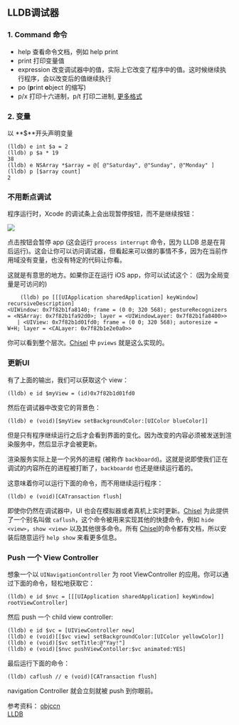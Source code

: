 ## LLDB调试器

### 1. Command 命令
  - help 查看命令文档，例如 help print
  - print 打印变量值
  - expression 改变调试器中的值，实际上它改变了程序中的值。这时候继续执行程序，会以改变后的值继续执行
  - po  (**p**rint **o**bject 的缩写)
  - p/x 打印十六进制，p/t 打印二进制, [更多格式](https://sourceware.org/gdb/onlinedocs/gdb/Output-Formats.html)  
  
### 2. 变量
  
  以 **$**开头声明变量
```language
(lldb) e int $a = 2
(lldb) p $a * 19
38
(lldb) e NSArray *$array = @[ @"Saturday", @"Sunday", @"Monday" ]
(lldb) p [$array count]
2
```
### 不用断点调试

程序运行时，Xcode 的调试条上会出现暂停按钮，而不是继续按钮：

![](https://objccn.io/images/issues/issue-19/Screen_Shot_2014_11_22_at_1_50_56_PM.png)

点击按钮会暂停 app (这会运行 `process interrupt` 命令，因为 LLDB 总是在背后运行)。这会让你可以访问调试器，但看起来可以做的事情不多，因为在当前作用域没有变量，也没有特定的代码让你看。

这就是有意思的地方。如果你正在运行 iOS app，你可以试试这个： (因为全局变量是可访问的)

```
    (lldb) po [[[UIApplication sharedApplication] keyWindow] recursiveDescription]
<UIWindow: 0x7f82b1fa8140; frame = (0 0; 320 568); gestureRecognizers = <NSArray: 0x7f82b1fa92d0>; layer = <UIWindowLayer: 0x7f82b1fa8400>>
   | <UIView: 0x7f82b1d01fd0; frame = (0 0; 320 568); autoresize = W+H; layer = <CALayer: 0x7f82b1e2e0a0>>

```

你可以看到整个层次。[Chisel](https://github.com/facebook/chisel) 中 `pviews` 就是这么实现的。

### 更新UI

有了上面的输出，我们可以获取这个 view：

```
(lldb) e id $myView = (id)0x7f82b1d01fd0
```
然后在调试器中改变它的背景色：
```
(lldb) e (void)[$myView setBackgroundColor:[UIColor blueColor]]
```

但是只有程序继续运行之后才会看到界面的变化。因为改变的内容必须被发送到渲染服务中，然后显示才会被更新。

渲染服务实际上是一个另外的进程 (被称作 `backboardd`)。这就是说即使我们正在调试的内容所在的进程被打断了，`backboardd` 也还是继续运行着的。

这意味着你可以运行下面的命令，而不用继续运行程序：

```
(lldb) e (void)[CATransaction flush]
```

即使你仍然在调试器中，UI 也会在模拟器或者真机上实时更新。[Chisel](https://github.com/facebook/chisel) 为此提供了一个别名叫做 `caflush`，这个命令被用来实现其他的快捷命令，例如 `hide <view>`，`show <view>` 以及其他很多命令。所有 [Chisel](https://github.com/facebook/chisel)的命令都有文档，所以安装后随意运行 `help show` 来看更多信息。

### Push 一个 View Controller

想象一个以 `UINavigationController` 为 root ViewController 的应用。你可以通过下面的命令，轻松地获取它：

```
(lldb) e id $nvc = [[[UIApplication sharedApplication] keyWindow] rootViewController]
```

然后 push 一个 child view controller:

```
(lldb) e id $vc = [UIViewController new]
(lldb) e (void)[[$vc view] setBackgroundColor:[UIColor yellowColor]]
(lldb) e (void)[$vc setTitle:@"Yay!"]
(lldb) e (void)[$nvc pushViewContoller:$vc animated:YES]
```
最后运行下面的命令：
```
(lldb) caflush // e (void)[CATransaction flush]
```
navigation Controller 就会立刻就被 push 到你眼前。

参考资料：
[objccn](https://objccn.io/issue-19-2/)  
[LLDB](https://lldb.llvm.org/use/map.html)  




